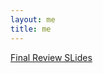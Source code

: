 ```yaml
---
layout: me
title: me
---
```


[Final Review SLides](https://github.com/sen-he/sen-he.github.io/blob/master/teaching/Final_Review%202600.pptx)
